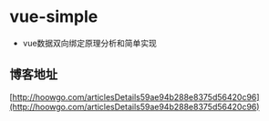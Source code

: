 # vue-simple
- vue数据双向绑定原理分析和简单实现


## 博客地址
[http://hoowgo.com/articlesDetails59ae94b288e8375d56420c96](http://hoowgo.com/articlesDetails59ae94b288e8375d56420c96)


